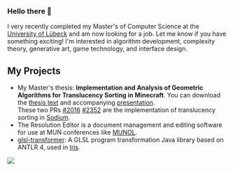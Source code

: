 ### Hello there 👋

I very recently completed my Master's of Computer Science at the [University of Lübeck](https://www.uni-luebeck.de/universitaet/universitaet.html) and am now looking for a job. Let me know if you have something exciting! I'm interested in algorithm development, complexity theory, generative art, game technology, and interface design.

## My Projects

- My Master's thesis: **Implementation and Analysis of Geometric Algorithms for
Translucency Sorting in Minecraft**. You can download the [thesis text](/assets/document/douira-master-thesis.pdf) and accompanying [presentation](/assets/document/douira-master-thesis-presentation.pdf).\
These two PRs [#2016](https://github.com/CaffeineMC/sodium-fabric/pull/2016) [#2352](https://github.com/CaffeineMC/sodium-fabric/pull/2352) are the implementation of translucency sorting in [Sodium](https://github.com/CaffeineMC/sodium-fabric).
- The Resolution Editor is a document management and editing software for use at MUN conferences like [MUNOL](https://munol.org/).
- [glsl-transformer](https://github.com/IrisShaders/glsl-transformer): A GLSL program transformation Java library based on ANTLR 4, used in [Iris](https://github.com/IrisShaders/Iris/).

![](https://github-readme-stats-gamma-two-97.vercel.app/api/top-langs/?username=douira&theme=github_dark&layout=compact&hide_progress=true)

